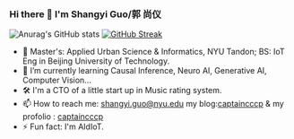 ### Hi there 👋 I'm Shangyi Guo/郭 尚仪

![Anurag's GitHub stats](https://github-readme-stats.vercel.app/api?username=CaptainCCCP&show_icons=true&theme=transparent)
[![GitHub Streak](https://github-readme-streak-stats.herokuapp.com/?user=CaptainCCCP)](https://git.io/streak-stats)

- 🔭 Master's: Applied Urban Science & Informatics, NYU Tandon;    BS: IoT Eng in Beijing University of Technology.
- 🌱 I’m currently learning Causal Inference, Neuro AI, Generative AI, Computer Vision...
- 🛠 I'm a CTO of a little start up in Music rating system.
- 📫 How to reach me: shangyi.guo@nyu.edu   my blog:[captaincccp](https://captaincccp.github.io/)  & my profolio : [captaincccp](https://shangyiguo.work/) 
- ⚡ Fun fact: I'm AIdIoT.
